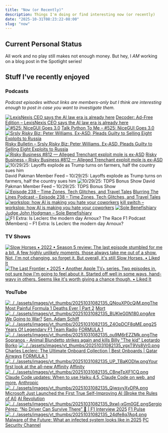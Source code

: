 ```yaml
---
title: "Now (or Recently)"
description: Things I'm doing or find interesting now (or recently)
date: "2025-10-31T08:23:22-08:00"
slug: "now"
---
```


## Current Personal Status

All work and no play still makes not enough money. But hey, I *AM* working on a blog post in the Spotlight series!

## Stuff I've recently enjoyed

### Podcasts

*Podcast episodes without links are members-only but I think are interesting enough to post in case you want to investigate them.*
<div class="podcast-episodes">

[![LexisNexis CEO says the AI law era is already here](../../assets/images/oc_artwork/5816356232473643-209e499e-4eb3-4550-bac4-d0cc0e93be57.png)](https://overcast.fm/+BSp8fcfrCs) [Decoder: Ad-Free Edition – LexisNexis CEO says the AI law era is already here](https://overcast.fm/+BSp8fcfrCs)
[![#525: NiceGUI Goes 3.0](../../assets/images/oc_artwork/413709368225097-47de8fc0-fb84-4a06-a815-262857056693.png)](https://overcast.fm/+F4RDfu7Uk) [Talk Python To Me – #525: NiceGUI Goes 3.0](https://overcast.fm/+F4RDfu7Uk)
[![Srsly Risky Biz: Peter Williams, Ex-ASD, Pleads Guilty to Selling Eight Exploits to Russia](../../assets/images/oc_artwork/4031461515378955-1c82f8d9-9caa-46b1-9907-30add3685b83.png)](https://overcast.fm/+5Sl8eMwQs) [Risky Bulletin – Srsly Risky Biz: Peter Williams, Ex-ASD, Pleads Guilty to Selling Eight Exploits to Russia](https://overcast.fm/+5Sl8eMwQs)
[![Risky Business #812 — Alleged Trenchant exploit mole is ex-ASD](../../assets/images/oc_artwork/613329960657261-bc43a00e-8225-47d2-b735-a28b18273af0.png)](https://overcast.fm/+It0gJvYW0) [Risky Business – Risky Business #812 — Alleged Trenchant exploit mole is ex-ASD](https://overcast.fm/+It0gJvYW0)
![10/29/25: Layoffs explode as Trump turns on farmers, half the country sues him](../../assets/images/oc_artwork/5771694601369592-d8bb6315-7971-4a7e-80e8-a1491d474c74.png) David Pakman Member Feed – 10/29/25: Layoffs explode as Trump turns on farmers, half the country sues him
![10/29/25: TDPS Bonus Show](../../assets/images/oc_artwork/5771694906782803-dbbcc54a-6d5a-43f8-8f09-ab488439205e.png) David Pakman Member Feed – 10/29/25: TDPS Bonus Show
[![Episode 238 – Time Zones, Tech Glitches, and Travel Tales](../../assets/images/oc_artwork/470841386343498-dd50375f-87b0-4d3b-822e-f2bfcc2297c4.png)](https://overcast.fm/+GsOk2UHEo) [Blurring The Lines Podcast – Episode 238 – Time Zones, Tech Glitches, and Travel Tales](https://overcast.fm/+GsOk2UHEo)
[![workslop: how AI is making you hate your coworkers](../../assets/images/oc_artwork/3986961224267181-4ddb47de-0c93-40d2-9b33-5dd00614daaa.png)](https://overcast.fm/+4qHr-Bda0) [kill switch – workslop: how AI is making you hate your coworkers](https://overcast.fm/+4qHr-Bda0)
[![Sole Benefishiary](../../assets/images/oc_artwork/1698966169316834-1bc99e8c-a7b3-4658-830d-3ab97358a1e0.png)](https://overcast.fm/+YJM2MB7eI) [Judge John Hodgman – Sole Benefishiary](https://overcast.fm/+YJM2MB7eI)
![F1 Extra: Is Leclerc the modern day Arnoux?](../../assets/images/oc_artwork/5523677053659531-f3991c63-e6ef-4b1a-aa6c-21a8c52c836d.png) The Race F1 Podcast (Members) – F1 Extra: Is Leclerc the modern day Arnoux?

</div>

### TV Shows

[<span hidden>Slow Horses • 2022 • Season 5 review: The last episode stumbled for me a bit. A few highly unlikely moments, those always take me out of a show. Not, I'm not changing, so forget it. But overall, it's still Slow Horses. • Liked It</span>
![Slow Horses • 2022 • Season 5 review: The last episode stumbled for me a bit. A few highly unlikely moments, those always take me out of a show. Not, I'm not changing, so forget it. But overall, it's still Slow Horses. • Liked It](../../assets/images/posts/png-image4038ad32750-review-caf828be-d53f-475c-aa8b-64bdd3138075.png)](/images/posts/png-image4038ad32750-review-caf828be-d53f-475c-aa8b-64bdd3138075.jpg)
[<span hidden>The Last Frontier • 2025 • Another Apple TV+ series. Two episodes in, not sure how I'm going to feel about it. Started off well in some ways, hand-wavy in others. Seems like it's worth giving a chance though. • Liked It</span>
![The Last Frontier • 2025 • Another Apple TV+ series. Two episodes in, not sure how I'm going to feel about it. Started off well in some ways, hand-wavy in others. Seems like it's worth giving a chance though. • Liked It](../../assets/images/posts/png-image41b9a9fec20-review-7a31e41f-7f85-4844-9544-87b1d32b09d7.png)](/images/posts/png-image41b9a9fec20-review-7a31e41f-7f85-4844-9544-87b1d32b09d7.jpg)

### YouTube

<div class="yt-history">

[![../../assets/images/yt_thumbs/20251031082135_QNouXP0cQjM.png](../../assets/images/yt_thumbs/20251031082135_QNouXP0cQjM.png)](https://www.youtube.com/watch?v=QNouXP0cQjM)[The Most Painful Formula 1 Deaths Ever | Part 2](https://www.youtube.com/watch?v=QNouXP0cQjM) [Mort](https://www.youtube.com/@mort.animation)
[![../../assets/images/yt_thumbs/20251031082135_BUKleG0N180.png](../../assets/images/yt_thumbs/20251031082135_BUKleG0N180.png)](https://www.youtube.com/watch?v=BUKleG0N180&t=86s)[Are We Going to War?](https://www.youtube.com/watch?v=BUKleG0N180&t=86s) [Sen. Adam Schiff](https://www.youtube.com/@senadamschiff)
[![../../assets/images/yt_thumbs/20251031082135_Z4OpDCF8qME.png](../../assets/images/yt_thumbs/20251031082135_Z4OpDCF8qME.png)](https://www.youtube.com/watch?v=Z4OpDCF8qME&pp=0gcJCQMKAYcqIYzv)[25 Years Of Legendary F1 Team Radio](https://www.youtube.com/watch?v=Z4OpDCF8qME&pp=0gcJCQMKAYcqIYzv) [FORMULA 1](https://www.youtube.com/@Formula1)
[![../../assets/images/yt_thumbs/20251031082135_ou9M6rEZZMk.png](../../assets/images/yt_thumbs/20251031082135_ou9M6rEZZMk.png)](https://www.youtube.com/watch?v=ou9M6rEZZMk)[The Sopranos - Animal Blundetto strikes again and kills Billy "The kid" Leotardo](https://www.youtube.com/watch?v=ou9M6rEZZMk) [Borko](https://www.youtube.com/@borko2.0)
[![../../assets/images/yt_thumbs/20251031082135_ygxT9Vs8Vr0.png](../../assets/images/yt_thumbs/20251031082135_ygxT9Vs8Vr0.png)](https://www.youtube.com/watch?v=ygxT9Vs8Vr0)[Charles Leclerc: The Ultimate Onboard Collection | Best Onboards | Qatar Airways](https://www.youtube.com/watch?v=ygxT9Vs8Vr0) [FORMULA 1](https://www.youtube.com/@Formula1)
[![../../assets/images/yt_thumbs/20251031082135_UP_TBaKODlw.png](../../assets/images/yt_thumbs/20251031082135_UP_TBaKODlw.png)](https://www.youtube.com/watch?v=UP_TBaKODlw&t=3s)[Your first look at the all-new Affinity](https://www.youtube.com/watch?v=UP_TBaKODlw&t=3s) [Affinity](https://www.youtube.com/@Affinity)
[![../../assets/images/yt_thumbs/20251031082135_CBneTpXF1CQ.png](../../assets/images/yt_thumbs/20251031082135_CBneTpXF1CQ.png)](https://www.youtube.com/watch?v=CBneTpXF1CQ)[Claude Code updates: When to use Haiku 4.5, Claude Code on web, and more.](https://www.youtube.com/watch?v=CBneTpXF1CQ) [Anthropic](https://www.youtube.com/@anthropic-ai)
[![../../assets/images/yt_thumbs/20251031082135_QjwsvyXvDPA.png](../../assets/images/yt_thumbs/20251031082135_QjwsvyXvDPA.png)](https://www.youtube.com/watch?v=QjwsvyXvDPA)[Microsoft Just Launched the First True Self-Improving AI (Broke the Rules of AI)](https://www.youtube.com/watch?v=QjwsvyXvDPA) [AI Revolution](https://www.youtube.com/@airevolutionx)
[![../../assets/images/yt_thumbs/20251031082135_9xwI-xGm0GE.png](../../assets/images/yt_thumbs/20251031082135_9xwI-xGm0GE.png)](https://www.youtube.com/watch?v=9xwI-xGm0GE)[Sergio Pérez: “No Driver Can Survive There” 😬 | F1 Interview 2025](https://www.youtube.com/watch?v=9xwI-xGm0GE) [F1 Pulse](https://www.youtube.com/@F1Pulse2025)
[![../../assets/images/yt_thumbs/20251031082135_24dfe8q7Aq4.png](../../assets/images/yt_thumbs/20251031082135_24dfe8q7Aq4.png)](https://www.youtube.com/watch?v=24dfe8q7Aq4&t=8s)[Malware of the Future: What an infected system looks like in 2025](https://www.youtube.com/watch?v=24dfe8q7Aq4&t=8s) [PC Security Channel](https://www.youtube.com/@pcsecuritychannel)

</div>
